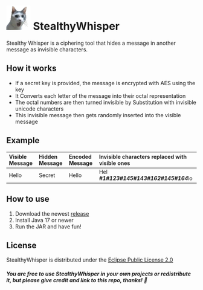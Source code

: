 <!-- README file of the StealthyWhisper project written in markdown -->

# <img src="./src/main/resources/com/traube/stealthywhispergui/app-icon.png" alt="Wow&#8230; such Empty!" title="StealthyWhisper Icon" width="64"> StealthyWhisper
Stealthy Whisper is a ciphering tool that hides a message in another message as invisible characters.


## How it works

- If a secr⁡⁤⁡⁤‌⁠⁡⁤‍​⁡⁤‍​⁡⁤‍⁠⁡⁤‍⁣⁡﻿⁢⁡‌﻿⁡‌﻿⁡⁤﻿⁤⁡⁤‌﻿⁡⁤‍‌⁡⁤‍​⁡⁤‍‌⁡‌‍⁡⁤​⁢⁡⁤​‌⁡‌﻿⁡⁤﻿⁠⁡⁤‍‍⁡⁤⁠‍⁡⁤⁣⁢⁡⁤‌⁢⁡⁤‌﻿⁡‍‌⁡⁤⁢⁠⁡⁤​﻿⁡⁤⁠﻿⁡‍⁠et key is provided, the message is encrypted with AES using the key
- It Converts each letter of the message into their octal representation
- The octal numbers are then turned invisible by Substitution with invisible unicode characters
- This invisible message then gets randomly inserted into the visible message


## Example

| Visible Message | Hidden Message | Encoded Message                 | Invisible characters replaced with visible ones |
|:----------------|:---------------|:--------------------------------|:------------------------------------------------|
| Hello           | Secret         | Hel⁡⁤⁡⁤⁢⁣⁡⁤​‌⁡⁤​⁣⁡⁤‍⁢⁡⁤​‌⁡⁤‍​lo | Hel&#8203;***#1#123#145#143#162#145#164***lo    |


## How to use

1. Download the newest [release](../../releases)
2. Install Java 17 or newer
3. Run the JAR and have fun!


## License

StealthyWhisper is distributed under the [Eclipse Public License 2.0](./LICENSE)   
##### You are free to use StealthyWhisper in your own projects or redistribute it, but please give credit and link to this repo, thanks! &#128578;
